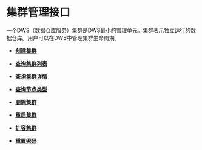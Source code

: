 # 集群管理接口<a name="dws_02_0017"></a>

一个DWS（数据仓库服务）集群是DWS最小的管理单元。集群表示独立运行的数据仓库。用户可以在DWS中管理集群生命周期。

-   **[创建集群](创建集群.md)**  

-   **[查询集群列表](查询集群列表.md)**  

-   **[查询集群详情](查询集群详情.md)**  

-   **[查询节点类型](查询节点类型.md)**  

-   **[删除集群](删除集群.md)**  

-   **[重启集群](重启集群.md)**  

-   **[扩容集群](扩容集群.md)**  

-   **[重置密码](重置密码.md)**  


